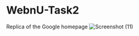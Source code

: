 # WebnU-Task2
Replica of the Google homepage
![Screenshot (11)](https://user-images.githubusercontent.com/78909300/148723981-c4d84f8a-778c-4d4f-84d3-630877b75a50.png)
